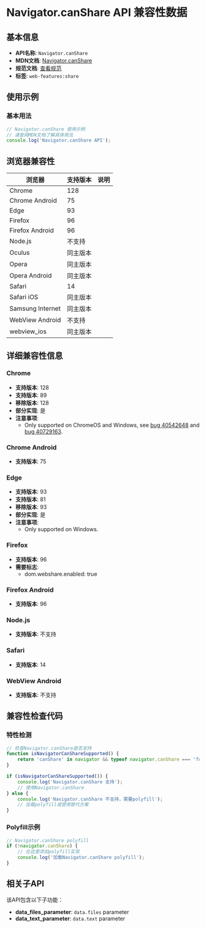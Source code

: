 # Navigator.canShare API 兼容性数据

## 基本信息

- **API名称**: `Navigator.canShare`
- **MDN文档**: [Navigator.canShare](https://developer.mozilla.org/docs/Web/API/Navigator/canShare)
- **规范文档**: [查看规范](https://w3c.github.io/web-share/#canshare-data-method)
- **标签**: `web-features:share`

## 使用示例

### 基本用法

```javascript
// Navigator.canShare 使用示例
// 请查阅MDN文档了解具体用法
console.log('Navigator.canShare API');
```

## 浏览器兼容性

| 浏览器 | 支持版本 | 说明 |
|--------|----------|------|
| Chrome | 128 |  |
| Chrome Android | 75 |  |
| Edge | 93 |  |
| Firefox | 96 |  |
| Firefox Android | 96 |  |
| Node.js | 不支持 |  |
| Oculus | 同主版本 |  |
| Opera | 同主版本 |  |
| Opera Android | 同主版本 |  |
| Safari | 14 |  |
| Safari iOS | 同主版本 |  |
| Samsung Internet | 同主版本 |  |
| WebView Android | 不支持 |  |
| webview_ios | 同主版本 |  |

## 详细兼容性信息

### Chrome

- **支持版本**: 128
- **支持版本**: 89
- **移除版本**: 128
- **部分实现**: 是
- **注意事项**:
  - Only supported on ChromeOS and Windows, see [bug 40542648](https://crbug.com/40542648) and [bug 40729163](https://crbug.com/40729163).

### Chrome Android

- **支持版本**: 75

### Edge

- **支持版本**: 93
- **支持版本**: 81
- **移除版本**: 93
- **部分实现**: 是
- **注意事项**:
  - Only supported on Windows.

### Firefox

- **支持版本**: 96
- **需要标志**: 
  - dom.webshare.enabled: true

### Firefox Android

- **支持版本**: 96

### Node.js

- **支持版本**: 不支持

### Safari

- **支持版本**: 14

### WebView Android

- **支持版本**: 不支持

## 兼容性检查代码

### 特性检测

```javascript
// 检查Navigator.canShare是否支持
function isNavigatorCanShareSupported() {
    return 'canShare' in navigator && typeof navigator.canShare === 'function';
}

if (isNavigatorCanShareSupported()) {
    console.log('Navigator.canShare 支持');
    // 使用Navigator.canShare
} else {
    console.log('Navigator.canShare 不支持，需要polyfill');
    // 加载polyfill或使用替代方案
}
```

### Polyfill示例

```javascript
// Navigator.canShare polyfill
if (!navigator.canShare) {
    // 在这里添加polyfill实现
    console.log('加载Navigator.canShare polyfill');
}
```

## 相关子API

该API包含以下子功能：

- **data_files_parameter**: `data.files` parameter
- **data_text_parameter**: `data.text` parameter

